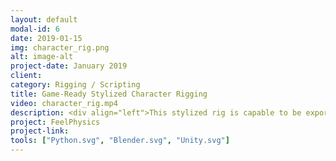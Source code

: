 ```yaml
---
layout: default
modal-id: 6
date: 2019-01-15
img: character_rig.png
alt: image-alt
project-date: January 2019
client: 
category: Rigging / Scripting
title: Game-Ready Stylized Character Rigging
video: character_rig.mp4
description: <div align="left">This stylized rig is capable to be exported to any game engine without being worried about rigging defects or missing humanoid features. No blendshapes are used in this rig</div>
project: FeelPhysics
project-link: 
tools: ["Python.svg", "Blender.svg", "Unity.svg"]
---
```

